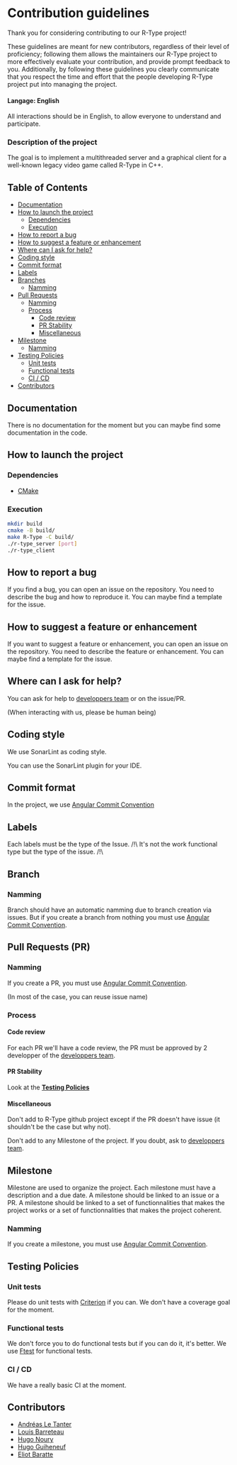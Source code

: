 # Contribution guidelines

Thank you for considering contributing to our R-Type project!

These guidelines are meant for new contributors, regardless of their level of proficiency; following them allows the maintainers our R-Type project to more effectively evaluate your contribution, and provide prompt feedback to you. Additionally, by following these guidelines you clearly communicate that you respect the time and effort that the people developing R-Type project put into managing the project.

#### Langage: English

All interactions should be in English, to allow everyone to understand and participate.

### Description of the project

The goal is to implement a multithreaded server and a graphical client for a well-known legacy video game
called R-Type in C++.

## Table of Contents

- [Documentation](#documentation)
- [How to launch the project](#how-to-launch-the-project)
  - [Dependencies](#dependencies)
  - [Execution](#execution)
- [How to report a bug](#how-to-report-a-bug)
- [How to suggest a feature or enhancement](#how-to-suggest-a-feature-or-enhancement)
- [Where can I ask for help?](#where-can-i-ask-for-help)
- [Coding style](#coding-style)
- [Commit format](#commit-format)
- [Labels](#labels)
- [Branches](#branches)
  - [Namming](#branches-namming)
- [Pull Requests](#pull-requests)
  - [Namming](#pull-requests-namming)
  - [Process](#pull-requests-process)
    - [Code review](#pull-requests-process-code-review)
    - [PR Stability](#pull-requests-process-PR-stability)
    - [Miscellaneous](#pull-requests-process-miscellaneous)
- [Milestone](#milestones)
  - [Namming](#milestones-namming)
- [Testing Policies](#testing-policies)
  - [Unit tests](#testing-policies-unit-tests)
  - [Functional tests](#testing-policies-functional-tests)
  - [CI / CD](#testing-policies-CI-CD)
- [Contributors](#contributors)

## Documentation

There is no documentation for the moment but you can maybe find some documentation in the code.

## How to launch the project

### Dependencies

- [CMake](https://cmake.org/)

### Execution

```bash
mkdir build
cmake -B build/
make R-Type -C build/
./r-type_server [port]
./r-type_client
```

## How to report a bug

If you find a bug, you can open an issue on the repository. You need to describe the bug and how to reproduce it. You can maybe find a template for the issue.

## How to suggest a feature or enhancement

If you want to suggest a feature or enhancement, you can open an issue on the repository. You need to describe the feature or enhancement. You can maybe find a template for the issue.

## Where can I ask for help?

You can ask for help to [developpers team](#Contributors) or on the issue/PR.

(When interacting with us, please be human being)

## Coding style

We use SonarLint as coding style.

You can use the SonarLint plugin for your IDE.

## Commit format

In the project, we use [Angular Commit Convention](https://www.conventionalcommits.org/en/v1.0.0-beta.4/)

## Labels

Each labels must be the type of the Issue.
/!\ It's not the work functional type but the type of the issue. /!\

## Branch

### Namming

Branch should have an automatic namming due to branch creation via issues. But if you create a branch from nothing you must use [Angular Commit Convention](https://www.conventionalcommits.org/en/v1.0.0-beta.4/).

## Pull Requests (PR)

### Namming

If you create a PR, you must use [Angular Commit Convention](https://www.conventionalcommits.org/en/v1.0.0-beta.4/).

(In most of the case, you can reuse issue name)

### Process

#### Code review

For each PR we'll have a code review, the PR must be approved by 2 developper of the [developpers team](#Contributors).

#### PR Stability

Look at the [**Testing Policies**](#testing-policies)

#### Miscellaneous

Don't add to R-Type github project except if the PR doesn't have issue (it shouldn't be the case but why not).

Don't add to any Milestone of the project. If you doubt, ask to [developpers team](#Contributors).

## Milestone

Milestone are used to organize the project. Each milestone must have a description and a due date. A milestone should be linked to an issue or a PR. A milestone should be linked to a set of functionnalities that makes the project works or a set of functionnalities that makes the project coherent.

### Namming

If you create a milestone, you must use [Angular Commit Convention](https://www.conventionalcommits.org/en/v1.0.0-beta.4/).

## Testing Policies

### Unit tests

Please do unit tests with [Criterion](https://github.com/Snaipe/Criterion) if you can. We don't have a coverage goal for the moment.

### Functional tests

We don't force you to do functional tests but if you can do it, it's better. We use [Ftest](https://github.com/Atomot/ftest) for functional tests.

### CI / CD

We have a really basic CI at the moment.

## Contributors

 - [Andréas Le Tanter](https://github.com/AndreasLETANTER)
 - [Louis Barreteau](https://github.com/lbarreteau)
 - [Hugo Noury](https://github.com/HugoN1)
 - [Hugo Guiheneuf](https://github.com/Hugoguiheneuf)
 - [Eliot Baratte](https://github.com/eliotbaratte)
